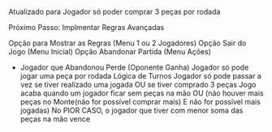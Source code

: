 Atualizado para Jogador só poder comprar 3 peças por rodada

Próximo Passo: Implmentar Regras Avançadas

Opção para Mostrar as Regras (Menu 1 ou 2 Jogadores)
Opção Sair do Jogo (Menu Inicial)
Opção Abandonar Partida (Menu Ações)
  - Jogador que Abandonou Perde (Oponente Ganha)
Jogador só pode jogar uma peça por rodada
Lógica de Turnos
Jogador só pode passar a vez se tiver realizado uma jogada OU se tiver comprado 3 peças
Jogo acaba quando um jogador ficar sem peças na mão OU (não houver mais peças no Monte(não for possível comprar mais) E não for possível mais jogadas)
No PIOR CASO, o jogador que tiver com menor soma das peças na mão vence
